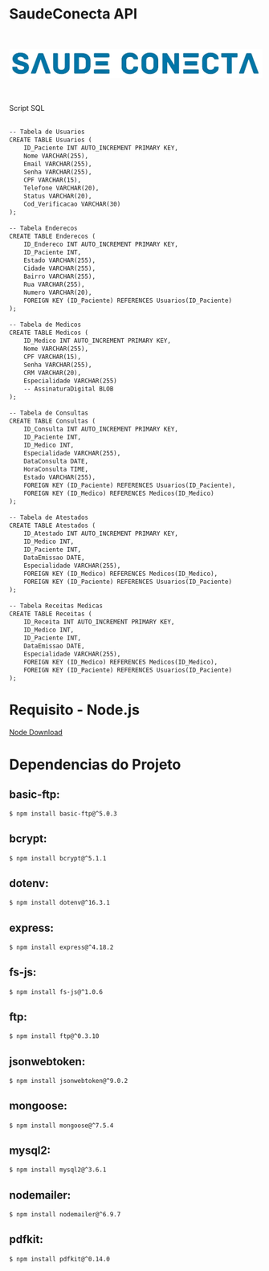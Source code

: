 # SaudeConecta API

<br>
<br>
<div align="center">
  <img src="https://raw.githubusercontent.com/educls/arquivos/main/logo_saude_conecta.png" alt="SaudeConecta Logo">
</div>
<br>
<br>

Script SQL

```mysql

-- Tabela de Usuarios
CREATE TABLE Usuarios (
    ID_Paciente INT AUTO_INCREMENT PRIMARY KEY,
    Nome VARCHAR(255),
    Email VARCHAR(255),
    Senha VARCHAR(255),
    CPF VARCHAR(15),
    Telefone VARCHAR(20),
    Status VARCHAR(20),
    Cod_Verificacao VARCHAR(30)
);

-- Tabela Enderecos
CREATE TABLE Enderecos (
    ID_Endereco INT AUTO_INCREMENT PRIMARY KEY,
    ID_Paciente INT,
    Estado VARCHAR(255),
    Cidade VARCHAR(255),
    Bairro VARCHAR(255),
    Rua VARCHAR(255),
    Numero VARCHAR(20),
    FOREIGN KEY (ID_Paciente) REFERENCES Usuarios(ID_Paciente)
);

-- Tabela de Medicos
CREATE TABLE Medicos (
    ID_Medico INT AUTO_INCREMENT PRIMARY KEY,
    Nome VARCHAR(255),
    CPF VARCHAR(15),
    Senha VARCHAR(255),
    CRM VARCHAR(20),
    Especialidade VARCHAR(255)
    -- AssinaturaDigital BLOB
);

-- Tabela de Consultas
CREATE TABLE Consultas (
    ID_Consulta INT AUTO_INCREMENT PRIMARY KEY,
    ID_Paciente INT,
    ID_Medico INT,
    Especialidade VARCHAR(255),
    DataConsulta DATE,
    HoraConsulta TIME,
    Estado VARCHAR(255),
    FOREIGN KEY (ID_Paciente) REFERENCES Usuarios(ID_Paciente),
    FOREIGN KEY (ID_Medico) REFERENCES Medicos(ID_Medico)
);

-- Tabela de Atestados
CREATE TABLE Atestados (
    ID_Atestado INT AUTO_INCREMENT PRIMARY KEY,
    ID_Medico INT,
    ID_Paciente INT,
    DataEmissao DATE,
    Especialidade VARCHAR(255),
    FOREIGN KEY (ID_Medico) REFERENCES Medicos(ID_Medico),
    FOREIGN KEY (ID_Paciente) REFERENCES Usuarios(ID_Paciente)
);

-- Tabela Receitas Medicas
CREATE TABLE Receitas (
    ID_Receita INT AUTO_INCREMENT PRIMARY KEY,
    ID_Medico INT,
    ID_Paciente INT,
    DataEmissao DATE,
    Especialidade VARCHAR(255),
    FOREIGN KEY (ID_Medico) REFERENCES Medicos(ID_Medico),
    FOREIGN KEY (ID_Paciente) REFERENCES Usuarios(ID_Paciente)
);
```

# Requisito - Node.js <br>
<a href="https://nodejs.org/en/download">Node Download</a>

# Dependencias do Projeto

## basic-ftp:
```bash
$ npm install basic-ftp@^5.0.3
```

## bcrypt:
```bash
$ npm install bcrypt@^5.1.1
```

## dotenv:
```bash
$ npm install dotenv@^16.3.1
```

## express:
```bash
$ npm install express@^4.18.2
```

## fs-js:
```bash
$ npm install fs-js@^1.0.6
```

## ftp:
```bash
$ npm install ftp@^0.3.10
```

## jsonwebtoken:
```bash
$ npm install jsonwebtoken@^9.0.2
```

## mongoose:
```bash
$ npm install mongoose@^7.5.4
```

## mysql2:
```bash
$ npm install mysql2@^3.6.1
```

## nodemailer:
```bash
$ npm install nodemailer@^6.9.7
```

## pdfkit:
```bash
$ npm install pdfkit@^0.14.0
```








